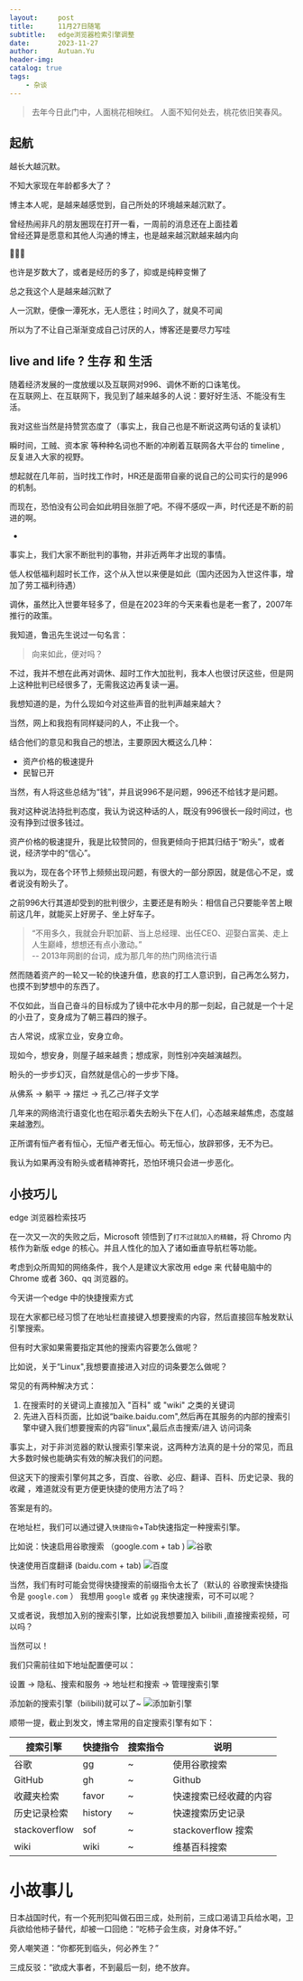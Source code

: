 ```yaml
---
layout:     post
title:      11月27日随笔
subtitle:   edge浏览器检索引擎调整
date:       2023-11-27
author:     Autuan.Yu
header-img: 
catalog: true
tags:
    - 杂谈
---
```


> 去年今日此门中，人面桃花相映红。 
> 人面不知何处去，桃花依旧笑春风。

## 起航  

越长大越沉默。  

不知大家现在年龄都多大了？  

博主本人呢，是越来越感觉到，自己所处的环境越来越沉默了。  

曾经热闹非凡的朋友圈现在打开一看，一周前的消息还在上面挂着    
曾经还算是愿意和其他人沟通的博主，也是越来越沉默越来越内向  

🙁🙁🙁

也许是岁数大了，或者是经历的多了，抑或是纯粹变懒了    

总之我这个人是越来越沉默了   

人一沉默，便像一潭死水，无人愿往；时间久了，就臭不可闻   

所以为了不让自己渐渐变成自己讨厌的人，博客还是要尽力写哇    


## live and life ? 生存 和 生活

随着经济发展的一度放缓以及互联网对996、调休不断的口诛笔伐。  
在互联网上、在互联网下，我见到了越来越多的人说：要好好生活、不能没有生活。  

我对这些当然是持赞赏态度了（事实上，我自己也是不断说这两句话的复读机）   

瞬时间，工贼、资本家 等种种名词也不断的冲刷着互联网各大平台的 timeline , 反复进入大家的视野。   

想起就在几年前，当时找工作时，HR还是面带自豪的说自己的公司实行的是996的机制。   

而现在，恐怕没有公司会如此明目张胆了吧。不得不感叹一声，时代还是不断的前进的啊。     

-
事实上，我们大家不断批判的事物，并非近两年才出现的事情。  

低人权低福利超时长工作，这个从入世以来便是如此（国内还因为入世这件事，增加了劳工福利待遇）

调休，虽然比入世要年轻多了，但是在2023年的今天来看也是老一套了，2007年推行的政策。  

我知道，鲁迅先生说过一句名言：
> 向来如此，便对吗？  

不过，我并不想在此再对调休、超时工作大加批判，我本人也很讨厌这些，但是网上这种批判已经很多了，无需我这边再复读一遍。  

我想知道的是，为什么现如今对这些声音的批判声越来越大？  

当然，网上和我抱有同样疑问的人，不止我一个。  

结合他们的意见和我自己的想法，主要原因大概这么几种：

- 资产价格的极速提升
- 民智已开

当然，有人将这些总结为“钱”，并且说996不是问题，996还不给钱才是问题。  

我对这种说法持批判态度，我认为说这种话的人，既没有996很长一段时间过，也没有挣到过很多钱过。  

资产价格的极速提升，我是比较赞同的，但我更倾向于把其归结于“盼头”，或者说，经济学中的“信心”。

我以为，现在各个环节上频频出现问题，有很大的一部分原因，就是信心不足，或者说没有盼头了。  

之前996大行其道却受到的批判很少，主要还是有盼头：相信自己只要能辛苦上眼前这几年，就能买上好房子、坐上好车子。  

> “不用多久，我就会升职加薪、当上总经理、出任CEO、迎娶白富美、走上人生巅峰，想想还有点小激动。”             
>                                                -- 2013年网剧的台词，成为那几年的热门网络流行语

然而随着资产的一轮又一轮的快速升值，悲哀的打工人意识到，自己再怎么努力，也摸不到梦想中的东西了。  

不仅如此，当自己奋斗的目标成为了镜中花水中月的那一刻起，自己就是一个十足的小丑了，变身成为了朝三暮四的猴子。   

古人常说，成家立业，安身立命。  

现如今，想安身，则屋子越来越贵；想成家，则性别冲突越演越烈。   

盼头的一步步幻灭，自然就是信心的一步步下降。  

从佛系 -> 躺平 -> 摆烂 -> 孔乙己/祥子文学 

几年来的网络流行语变化也在昭示着失去盼头下在人们，心态越来越焦虑，态度越来越激烈。


正所谓有恒产者有恒心，无恒产者无恒心。苟无恒心，放辟邪侈，无不为已。 

我认为如果再没有盼头或者精神寄托，恐怕环境只会进一步恶化。  


## 小技巧儿
edge 浏览器检索技巧

在一次又一次的失败之后，Microsoft 领悟到了`打不过就加入的精髓`，将 Chromo 内核作为新版 edge 的核心。并且人性化的加入了诸如垂直导航栏等功能。

考虑到众所周知的网络条件，我个人是建议大家改用 edge 来 代替电脑中的 Chrome 或者 360、qq 浏览器的。

今天讲一个edge 中的快捷搜索方式

现在大家都已经习惯了在地址栏直接键入想要搜索的内容，然后直接回车触发默认引擎搜索。  

但有时大家如果需要指定其他的搜索内容要怎么做呢？

比如说，关于“Linux",我想要直接进入对应的词条要怎么做呢？

常见的有两种解决方式：
1. 在搜索时的关键词上直接加入 "百科" 或 "wiki" 之类的关键词
2. 先进入百科页面，比如说“baike.baidu.com",然后再在其服务的内部的搜索引擎中键入我们想要搜索的内容”linux",最后点击搜索/进入 访问词条

事实上，对于非浏览器的默认搜索引擎来说，这两种方法真的是十分的常见，而且大多数时候也能确实有效的解决我们的问题。 

但这天下的搜索引擎何其之多，百度、谷歌、必应、翻译、百科、历史记录、我的收藏 ，难道就没有更方便更快捷的使用方法了吗？

答案是有的。

在地址栏，我们可以通过键入`快捷指令`+Tab快速指定一种搜索引擎。  

比如说：快速启用谷歌搜索 （google.com + tab )
![谷歌](http://autuan-blog.oss-cn-shanghai.aliyuncs.com/essays/weekly-talk-google.png?x-oss-process=style/toWebp)  

快速使用百度翻译 (baidu.com + tab)
![百度](http://autuan-blog.oss-cn-shanghai.aliyuncs.com/essays/weekly-talk-baidu.png?x-oss-process=style/toWebp)  

当然，我们有时可能会觉得快捷搜索的前缀指令太长了（默认的 谷歌搜索快捷指令是 `google.com` ） 我想用 `google` 或者 `gg` 来快速搜索，可不可以呢？  

又或者说，我想加入别的搜索引擎，比如说我想要加入 bilibili ,直接搜索视频，可以吗？ 

当然可以！ 

我们只需前往如下地址配置便可以： 

设置 -> 隐私、搜索和服务 -> 地址栏和搜索 -> 管理搜索引擎

添加新的搜索引擎（bilibili)就可以了~
![添加新引擎](http://autuan-blog.oss-cn-shanghai.aliyuncs.com/essays/weekly-talk-add.png?x-oss-process=style/toWebp)


顺带一提，截止到发文，博主常用的自定搜索引擎有如下：

| 搜索引擎 | 快捷指令 | 搜索指令 | 说明 |
| --- | --- | --- | --- |
| 谷歌 | gg | ~ | 使用谷歌搜索 |
| GitHub | gh | ~ | Github |
| 收藏夹检索 | favor | ~ | 快速搜索已经收藏的内容 |
| 历史记录检索 | history | ~ | 快速搜索历史记录 |
| stackoverflow | sof | ~ | stackoverflow 搜索|
| wiki | wiki | ~ | 维基百科搜索 |


# 小故事儿
日本战国时代，有一个死刑犯叫做石田三成，处刑前，三成口渴请卫兵给水喝，卫兵欲给他柿子替代，却被一口回绝：“吃柿子会生痰，对身体不好。”  

旁人嘲笑道：“你都死到临头，何必养生？”  

三成反驳：“欲成大事者，不到最后一刻，绝不放弃。
